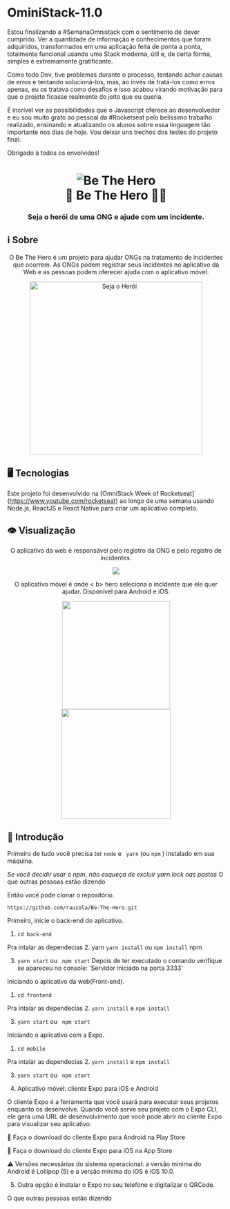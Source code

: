 # OminiStack-11.0

Estou finalizando a #SemanaOmnistack com o sentimento de dever cumprido. Ver a quantidade de informação e conhecimentos que foram adquiridos, transformados em uma aplicação feita de ponta a ponta, totalmente funcional usando uma Stack moderna, útil e, de certa forma, simples é extremamente gratificante.

Como todo Dev, tive problemas durante o processo, tentando achar causas de erros e tentando solucioná-los, mas, ao invés de tratá-los como erros apenas, eu os tratava como desafios e isso acabou virando motivação para que o projeto ficasse realmente do jeito que eu queria.

É incrível ver as possibilidades que o Javascript oferece ao desenvolvedor e eu sou muito grato ao pessoal da #Rocketseat pelo belíssimo trabalho realizado, ensinando e atualizando os alunos sobre essa linguagem tão importante nos dias de hoje. Vou deixar uns trechos dos testes do projeto final.

Obrigado à todos os envolvidos!



<h1 align="center">
    <img alt="Be The Hero" src="https://res.cloudinary.com/zagatti/image/upload/v1585365205/readme/logo_s2dbbr.svg" />
    <br>
    🦸 Be The Hero 🦸‍♂️ 
</h1>

<h3 align="center">
  Seja o herói de uma ONG e ajude com um incidente.
</h3>



## ℹ Sobre 

<div align = "center"> 

  <p align = "center"> 
    O Be The Hero é um projeto para ajudar ONGs na tratamento de incidentes que ocorrem. As ONGs podem registrar seus incidentes no aplicativo da Web e as pessoas podem oferecer ajuda com o aplicativo móvel. 
  </p>

  <img alt = "Seja o Herói" width = "400" src = "https://res.cloudinary.com/zagatti/image/upload/v1585365232/readme/heroes_gwhjvc.png" /> 
</div> 

## 🖥 Tecnologias 

Este projeto foi desenvolvido na [OmniStack Week of Rocketseat] (https://www.youtube.com/rocketseat) ao longo de uma semana usando Node.js, ReactJS e React Native para criar um aplicativo completo. 


## 👁 Visualização

<div align = "center"> 

O aplicativo da web é responsável pelo registro da ONG e pelo registro de incidentes. 

  <img src = "https://res.cloudinary.com/zagatti/image/upload/v1585412586/readme/web_wtvz6t.gif" /> 
</div> 

<div align = "center"> 

O aplicativo móvel é onde < b> hero </b> seleciona o incidente que ele quer ajudar. Disponível para Android e iOS. 

  <img width = "250" src = "https://res.cloudinary.com/zagatti/image/upload/v1585414806/readme/be-the-hero-android_q6rdui.gif" /> 
  <img width = "254" src = "https://res.cloudinary.com/zagatti/image/upload/v1585412181/readme/be-the-hero-iphone_pm2afc.gif" /> 
</div>




## 🚀 Introdução

Primeiro de tudo você precisa ter `node` e ` yarn` (ou `npm` ) instalado em sua máquina.

_Se você decidir usar o npm, não esqueça de excluir yarn.lock nas pastas_
O que outras pessoas estão dizendo

Então você pode clonar o repositório.


`https://github.com/rauzola/Be-The-Hero.git`

Primeiro, inicie o back-end do aplicativo.

1. `cd back-end`

Pra intalar as dependecias
2. yarn `yarn install` ou `npm install` npm


3. `yarn start` ou ` npm start`
Depois de ter executado o comando verifique se apareceu no console: 
'Servidor iniciado na porta 3333'

Iniciando o aplicativo da web(Front-end).


1. `cd frontend`


Pra intalar as dependecias
2. `yarn install` e `npm install` 

3. `yarn start` ou ` npm start`


Iniciando o aplicativo com a Expo.


1. `cd mobile`

Pra intalar as dependecias
2. `yarn install` e `npm install` 

3. `yarn start` ou ` npm start`


4. Aplicativo móvel: cliente Expo para iOS e Android

O cliente Expo é a ferramenta que você usará para executar seus projetos enquanto os desenvolve. Quando você serve seu projeto com o Expo CLI, ele gera uma URL de desenvolvimento que você pode abrir no cliente Expo para visualizar seu aplicativo.

🤖 Faça o download do cliente Expo para Android na Play Store

🍎 Faça o download do cliente Expo para iOS na App Store

⚠️ Versões necessárias do sistema operacional: a versão mínima do Android é Lollipop (5) e a versão mínima do iOS é iOS 10.0.

5. Outra opção é instalar o Expo no seu telefone e digitalizar o QRCode.

O que outras pessoas estão dizendo
